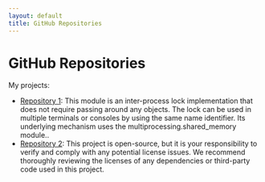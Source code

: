 ```yaml
---
layout: default
title: GitHub Repositories
---
```


# GitHub Repositories

My projects:

- [Repository 1](https://github.com/fwkrumm/shmlock): This module is an inter-process lock implementation that does not require passing around any objects. The lock can be used in multiple terminals or consoles by using the same name identifier. Its underlying mechanism uses the multiprocessing.shared_memory module..
- [Repository 2](https://github.com/fwkrumm/5p): This project is open-source, but it is your responsibility to verify and comply with any potential license issues. We recommend thoroughly reviewing the licenses of any dependencies or third-party code used in this project.